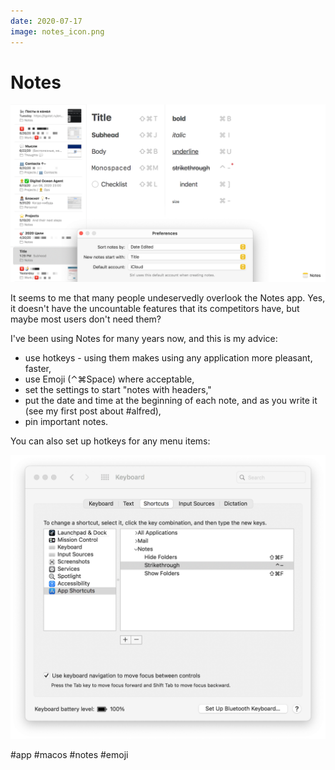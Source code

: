 ```yaml
---
date: 2020-07-17
image: notes_icon.png
---
```


# Notes

![Notes screenshot](notes.png "Notes screenshot")

It seems to me that many people undeservedly overlook the Notes app.
Yes, it doesn't have the uncountable features that its competitors have, but maybe most users don't need them?

I've been using Notes for many years now, and this is my advice:

- use hotkeys - using them makes using any application more pleasant, faster,
- use Emoji (⌃⌘Space) where acceptable,
- set the settings to start "notes with headers,"
- put the date and time at the beginning of each note, and as you write it (see my first post about #alfred),
- pin important notes.

You can also set up hotkeys for any menu items:

![Notes additional hotkeys](notes_additional_hotkeys.png "Notes additional hotkeys")

#app #macos #notes #emoji
